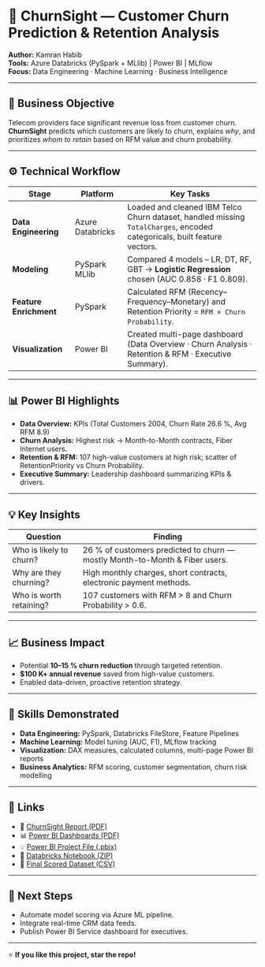 # 🧠 ChurnSight — Customer Churn Prediction & Retention Analysis  

**Author:** Kamran Habib  
**Tools:** Azure Databricks (PySpark + MLlib) | Power BI | MLflow  
**Focus:** Data Engineering · Machine Learning · Business Intelligence  

---

## 📌 Business Objective  
Telecom providers face significant revenue loss from customer churn.  
**ChurnSight** predicts which customers are likely to churn, explains *why*, and prioritizes *whom to retain* based on RFM value and churn probability.

---

## ⚙️ Technical Workflow  

| Stage | Platform | Key Tasks |
|-------|-----------|-----------|
| **Data Engineering** | Azure Databricks | Loaded and cleaned IBM Telco Churn dataset, handled missing `TotalCharges`, encoded categoricals, built feature vectors. |
| **Modeling** | PySpark MLlib | Compared 4 models – LR, DT, RF, GBT → **Logistic Regression** chosen (AUC 0.858 · F1 0.809). |
| **Feature Enrichment** | PySpark | Calculated RFM (Recency–Frequency–Monetary) and Retention Priority = `RFM × Churn Probability`. |
| **Visualization** | Power BI | Created multi-page dashboard (Data Overview · Churn Analysis · Retention & RFM · Executive Summary). |

---

## 📊 Power BI Highlights  

- **Data Overview:** KPIs (Total Customers 2004, Churn Rate 26.6 %, Avg RFM 8.9)  
- **Churn Analysis:** Highest risk → Month-to-Month contracts, Fiber Internet users.  
- **Retention & RFM:** 107 high-value customers at high risk; scatter of RetentionPriority vs Churn Probability.  
- **Executive Summary:** Leadership dashboard summarizing KPIs & drivers.

---

## 💡 Key Insights  

| Question | Finding |
|-----------|----------|
| Who is likely to churn? | 26 % of customers predicted to churn — mostly Month-to-Month & Fiber users. |
| Why are they churning? | High monthly charges, short contracts, electronic payment methods. |
| Who is worth retaining? | 107 customers with RFM > 8 and Churn Probability > 0.6. |

---

## 📈 Business Impact  

- Potential **10–15 % churn reduction** through targeted retention.  
- **\$100 K+ annual revenue** saved from high-value customers.  
- Enabled data-driven, proactive retention strategy.

---

## 🧰 Skills Demonstrated  
- **Data Engineering:** PySpark, Databricks FileStore, Feature Pipelines  
- **Machine Learning:** Model tuning (AUC, F1), MLflow tracking  
- **Visualization:** DAX measures, calculated columns, multi-page Power BI reports  
- **Business Analytics:** RFM scoring, customer segmentation, churn risk modelling  

---
## 🔗 Links

- 📄 [ChurnSight Report (PDF)](ChurnSight%20Report.pdf)
- 📊 [Power BI Dashboards (PDF)](ChurnSight%20PBI.pdf)
- 💡 [Power BI Project File (.pbix)](ChurnSight.%20PBIpbix.pbix)
- 🧠 [Databricks Notebook (ZIP)](Phase2_Churn_ML2.zip)
- 🧾 [Final Scored Dataset (CSV)](final_scored.csv)


---

## 📅 Next Steps  
- Automate model scoring via Azure ML pipeline.  
- Integrate real-time CRM data feeds.  
- Publish Power BI Service dashboard for executives.  

---

⭐ **If you like this project, star the repo!**  
